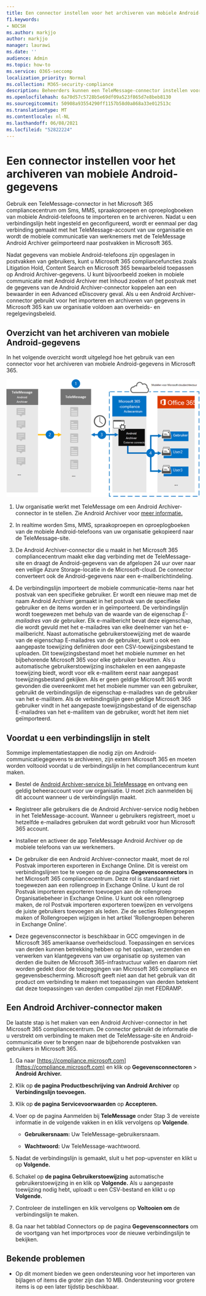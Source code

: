 ```yaml
---
title: Een connector instellen voor het archiveren van mobiele Android-gegevens
f1.keywords:
- NOCSH
ms.author: markjjo
author: markjjo
manager: laurawi
ms.date: ''
audience: Admin
ms.topic: how-to
ms.service: O365-seccomp
localization_priority: Normal
ms.collection: M365-security-compliance
description: Beheerders kunnen een TeleMessage-connector instellen voor het importeren en archiveren van Sms, MMS en spraakoproepen vanaf mobiele Android-telefoons. Op deze manier kunt u gegevens van externe gegevensbronnen archiveren in Microsoft 365, zodat u compliancefuncties, zoals juridische bewaring, inhoudszoekbeleid en bewaarbeleid, kunt gebruiken om de gegevens van derden van uw organisatie te beheren.
ms.openlocfilehash: 6a70d57c5728b5e69df09a523f865d7e8beb8130
ms.sourcegitcommit: 50908a93554290ff1157b58d0a868a33e012513c
ms.translationtype: MT
ms.contentlocale: nl-NL
ms.lasthandoff: 06/08/2021
ms.locfileid: "52822224"
---
```

# <a name="set-up-a-connector-to-archive-android-mobile-data"></a>Een connector instellen voor het archiveren van mobiele Android-gegevens

Gebruik een TeleMessage-connector in het Microsoft 365 compliancecentrum om Sms, MMS, spraakoproepen en oproeplogboeken van mobiele Android-telefoons te importeren en te archiveren. Nadat u een verbindingslijn hebt ingesteld en geconfigureerd, wordt er eenmaal per dag verbinding gemaakt met het TeleMessage-account van uw organisatie en wordt de mobiele communicatie van werknemers met de TeleMessage Android Archiver geïmporteerd naar postvakken in Microsoft 365.

Nadat gegevens van mobiele Android-telefoons zijn opgeslagen in postvakken van gebruikers, kunt u Microsoft 365 compliancefuncties zoals Litigation Hold, Content Search en Microsoft 365 bewaarbeleid toepassen op Android Archiver-gegevens. U kunt bijvoorbeeld zoeken in mobiele communicatie met Android Archiver met Inhoud zoeken of het postvak met de gegevens van de Android Archiver-connector koppelen aan een bewaarder in een Advanced eDiscovery geval. Als u een Android Archiver-connector gebruikt voor het importeren en archiveren van gegevens in Microsoft 365 kan uw organisatie voldoen aan overheids- en regelgevingsbeleid.

## <a name="overview-of-archiving-android-mobile-data"></a>Overzicht van het archiveren van mobiele Android-gegevens

In het volgende overzicht wordt uitgelegd hoe het gebruik van een connector voor het archiveren van mobiele Android-gegevens in Microsoft 365.

![Connectorwerkstroom voor Android Archiver](../media/AndroidArchiverConnectorWorkflow.png)

1. Uw organisatie werkt met TeleMessage om een Android Archiver-connector in te stellen. Zie Android Archiver voor [meer informatie.](https://www.telemessage.com/office365-activation-for-android-archiver/)

2. In realtime worden Sms, MMS, spraakoproepen en oproeplogboeken van de mobiele Android-telefoons van uw organisatie gekopieerd naar de TeleMessage-site.

3. De Android Archiver-connector die u maakt in het Microsoft 365 compliancecentrum maakt elke dag verbinding met de TeleMessage-site en draagt de Android-gegevens van de afgelopen 24 uur over naar een veilige Azure Storage-locatie in de Microsoft-cloud. De connector converteert ook de Android-gegevens naar een e-mailberichtindeling.

4. De verbindingslijn importeert de mobiele communicatie-items naar het postvak van een specifieke gebruiker. Er wordt een nieuwe map met de naam Android Archiver gemaakt in het postvak van de specifieke gebruiker en de items worden er in geïmporteerd. De verbindingslijn wordt toegewezen met behulp van de waarde van de eigenschap *E-mailadres van de* gebruiker. Elk e-mailbericht bevat deze eigenschap, die wordt gevuld met het e-mailadres van elke deelnemer van het e-mailbericht. Naast automatische gebruikerstoewijzing met  de waarde van de eigenschap E-mailadres van de gebruiker, kunt u ook een aangepaste toewijzing definiëren door een CSV-toewijzingsbestand te uploaden. Dit toewijzingsbestand moet het mobiele nummer en het bijbehorende Microsoft 365 voor elke gebruiker bevatten. Als u automatische gebruikerstoewijzing inschakelen en een aangepaste toewijzing biedt, wordt voor elk e-mailitem eerst naar aangepast toewijzingsbestand gekijken. Als er geen geldige Microsoft 365 wordt gevonden die overeenkomt met het mobiele nummer van een gebruiker, gebruikt de verbindingslijn de eigenschap e-mailadres van de gebruiker van het e-mailitem. Als de verbindingslijn geen geldige Microsoft 365 gebruiker vindt in het  aangepaste toewijzingsbestand of de eigenschap E-mailadres van het e-mailitem van de gebruiker, wordt het item niet geïmporteerd.

## <a name="before-you-set-up-a-connector"></a>Voordat u een verbindingslijn in stelt

Sommige implementatiestappen die nodig zijn om Android-communicatiegegevens te archiveren, zijn extern Microsoft 365 en moeten worden voltooid voordat u de verbindingslijn in het compliancecentrum kunt maken.

- Bestel de [Android Archiver-service bij TeleMessage](https://www.telemessage.com/mobile-archiver/order-mobile-archiver-for-o365) en ontvang een geldig beheeraccount voor uw organisatie. U moet zich aanmelden bij dit account wanneer u de verbindingslijn maakt.

- Registreer alle gebruikers die de Android Archiver-service nodig hebben in het TeleMessage-account. Wanneer u gebruikers registreert, moet u hetzelfde e-mailadres gebruiken dat wordt gebruikt voor hun Microsoft 365 account.

- Installeer en activeer de app TeleMessage Android Archiver op de mobiele telefoons van uw werknemers.

- De gebruiker die een Android Archiver-connector maakt, moet de rol Postvak importeren exporteren in Exchange Online. Dit is vereist om verbindingslijnen toe te voegen op de pagina **Gegevensconnectors** in het Microsoft 365 compliancecentrum. Deze rol is standaard niet toegewezen aan een rollengroep in Exchange Online. U kunt de rol Postvak importeren exporteren toevoegen aan de rollengroep Organisatiebeheer in Exchange Online. U kunt ook een rollengroep maken, de rol Postvak importeren exporteren toewijzen en vervolgens de juiste gebruikers toevoegen als leden. Zie de secties [](/Exchange/permissions-exo/role-groups#create-role-groups) Rollengroepen [](/Exchange/permissions-exo/role-groups#modify-role-groups) maken of Rollengroepen wijzigen in het artikel 'Rollengroepen beheren in Exchange Online'.

- Deze gegevensconnector is beschikbaar in GCC omgevingen in de Microsoft 365 amerikaanse overheidscloud. Toepassingen en services van derden kunnen betrekking hebben op het opslaan, verzenden en verwerken van klantgegevens van uw organisatie op systemen van derden die buiten de Microsoft 365-infrastructuur vallen en daarom niet worden gedekt door de toezeggingen van Microsoft 365 compliance en gegevensbescherming. Microsoft geeft niet aan dat het gebruik van dit product om verbinding te maken met toepassingen van derden betekent dat deze toepassingen van derden compatibel zijn met FEDRAMP.

## <a name="create-an-android-archiver-connector"></a>Een Android Archiver-connector maken

De laatste stap is het maken van een Android Archiver-connector in het Microsoft 365 compliancecentrum. De connector gebruikt de informatie die u verstrekt om verbinding te maken met de TeleMessage-site en Android-communicatie over te brengen naar de bijbehorende postvakken van gebruikers in Microsoft 365.

1. Ga naar [https://compliance.microsoft.com](https://compliance.microsoft.com) en klik op **Gegevensconnectoren**  >  **Android Archiver.**

2. Klik op **de pagina Productbeschrijving van Android Archiver** op **Verbindingslijn toevoegen.**

3. Klik op **de pagina Servicevoorwaarden** op **Accepteren.**

4. Voer op de pagina Aanmelden bij **TeleMessage** onder Stap 3 de vereiste informatie in de volgende vakken in en klik vervolgens op **Volgende**.

   - **Gebruikersnaam:** Uw TeleMessage-gebruikersnaam.

   - **Wachtwoord:** Uw TeleMessage-wachtwoord.

5. Nadat de verbindingslijn is gemaakt, sluit u het pop-upvenster en klikt u op **Volgende.**

6. Schakel op **de pagina Gebruikerstoewijzing** automatische gebruikerstoewijzing in en klik op **Volgende.** Als u aangepaste toewijzing nodig hebt, uploadt u een CSV-bestand en klikt u op **Volgende.**

7. Controleer de instellingen en klik vervolgens op **Voltooien om** de verbindingslijn te maken.

8. Ga naar het tabblad Connectors op de pagina **Gegevensconnectors** om de voortgang van het importproces voor de nieuwe verbindingslijn te bekijken.

## <a name="known-issues"></a>Bekende problemen

- Op dit moment bieden we geen ondersteuning voor het importeren van bijlagen of items die groter zijn dan 10 MB. Ondersteuning voor grotere items is op een later tijdstip beschikbaar.
